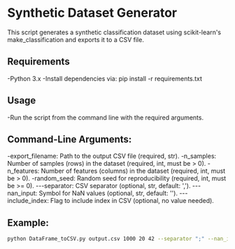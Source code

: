 # **Synthetic Dataset Generator**
This script generates a synthetic classification dataset using scikit-learn's make_classification and exports it to a CSV file.

## Requirements
-Python 3.x
-Install dependencies via: pip install -r requirements.txt

## Usage
-Run the script from the command line with the required arguments.

## Command-Line Arguments:
-export_filename: Path to the output CSV file (required, str).
-n_samples: Number of samples (rows) in the dataset (required, int, must be > 0).
-n_features: Number of features (columns) in the dataset (required, int, must be > 0).
-random_seed: Random seed for reproducibility (required, int, must be >= 0).
---separator: CSV separator (optional, str, default: ',').
---nan_input: Symbol for NaN values (optional, str, default: '').
---include_index: Flag to include index in CSV (optional, no value needed).

## Example:
```bash
python DataFrame_toCSV.py output.csv 1000 20 42 --separator ";" --nan_input "NaN" --include_index
```